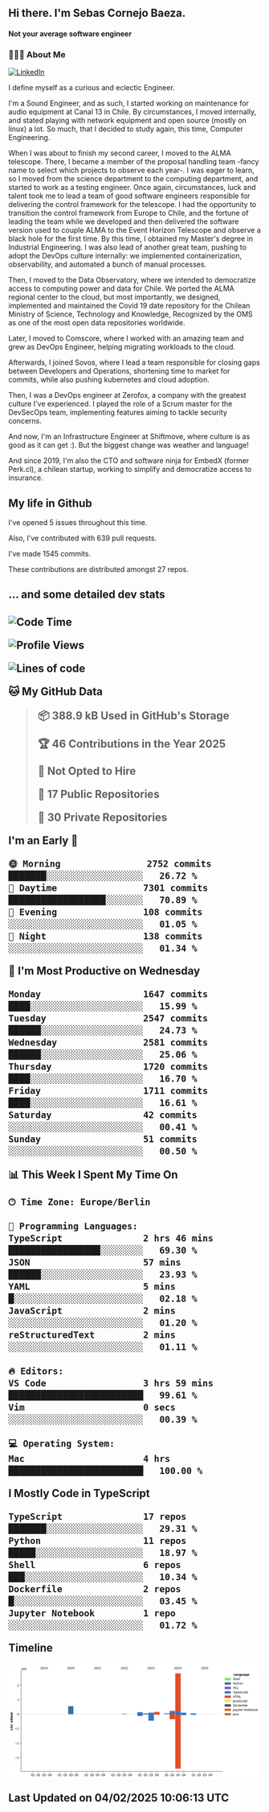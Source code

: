 <h2> Hi there.  I'm Sebas Cornejo Baeza.</h2>
<h4> Not your average software engineer</h4>
<h3> 👨🏻‍💻 About Me </h3>
<a href="http://linkedin.com/in/sebastian-cornejo-baeza/"><img alt="LinkedIn" src="https://img.shields.io/badge/Sebas%20Cornejo%20-informational?style=appveyor&logo=linkedin"></a>


I define myself as a curious and eclectic Engineer.

I'm a Sound Engineer, and as such, I started working on maintenance for audio equipment at Canal 13 in Chile.
By circumstances, I moved internally, and stated playing with network equipment and open source (mostly on linux) 
a lot. So much, that I decided to study again, this time, Computer Engineering.

When I was about to finish my second career, I moved to the ALMA telescope. There, I became a member of the proposal handling team
-fancy name to select which projects to observe each year-. 
I was eager to learn, so I moved from the science department to the computing department, and started to work as 
a testing engineer. Once again, circumstances, luck and talent took me to lead a team of good software engineers 
responsible for delivering the control framework for the telescope. I had the opportunity to transition the control framework from
Europe to Chile, and the fortune of leading the team while we developed and then delivered the software
version used to couple ALMA to the Event Horizon Telescope and observe a black hole for the first time.
By this time, I obtained my Master's degree in Industrial Engineering.
I was also lead of another great team, pushing to adopt the DevOps culture internally: we implemented containerization, observability, and automated a bunch of manual processes.

Then, I moved to the Data Observatory, where we intended to democratize access to computing power
and data for Chile. We ported the ALMA regional center to the cloud, but most importantly, we designed, implemented
and maintained the Covid 19 date repository for the Chilean Ministry of Science, Technology and Knowledge, Recognized by the OMS as one of the most open
data repositories worldwide.

Later, I moved to Comscore, where I worked with an amazing team and grew as DevOps Engineer, helping migrating workloads to the cloud.

Afterwards, I joined Sovos, where I lead a team responsible for closing gaps between Developers and Operations, shortening time to market for commits, while
also pushing kubernetes and cloud adoption.

Then, I was a DevOps engineer at Zerofox, a company with the greatest culture I've experienced. I played the role of a Scrum master for the DevSecOps team,
implementing features aiming to tackle security concerns.

And now, I'm an Infrastructure Engineer at Shiftmove, where culture is as good as it can get :). But the biggest change was weather and language!
 
And since 2019, I'm also the CTO and software ninja for EmbedX (former Perk.cl), a chilean startup, working to simplify and democratize access to insurance.

<h2> My life in Github </h2>

I've opened 5 issues throughout this time.

Also, I've contributed with 639 pull requests.

I've made 1545 commits.

These contributions are distributed amongst 27 repos.

<h2>... and some detailed dev stats<h2>

<!--START_SECTION:waka-->
![Code Time](http://img.shields.io/badge/Code%20Time-999%20hrs%2056%20mins-blue)

![Profile Views](http://img.shields.io/badge/Profile%20Views-2-blue)

![Lines of code](https://img.shields.io/badge/From%20Hello%20World%20I%27ve%20Written-4.2%20million%20lines%20of%20code-blue)

**🐱 My GitHub Data** 

> 📦 388.9 kB Used in GitHub's Storage 
 > 
> 🏆 46 Contributions in the Year 2025
 > 
> 🚫 Not Opted to Hire
 > 
> 📜 17 Public Repositories 
 > 
> 🔑 30 Private Repositories 
 > 
**I'm an Early 🐤** 

```text
🌞 Morning                2752 commits        ███████░░░░░░░░░░░░░░░░░░   26.72 % 
🌆 Daytime                7301 commits        ██████████████████░░░░░░░   70.89 % 
🌃 Evening                108 commits         ░░░░░░░░░░░░░░░░░░░░░░░░░   01.05 % 
🌙 Night                  138 commits         ░░░░░░░░░░░░░░░░░░░░░░░░░   01.34 % 
```
📅 **I'm Most Productive on Wednesday** 

```text
Monday                   1647 commits        ████░░░░░░░░░░░░░░░░░░░░░   15.99 % 
Tuesday                  2547 commits        ██████░░░░░░░░░░░░░░░░░░░   24.73 % 
Wednesday                2581 commits        ██████░░░░░░░░░░░░░░░░░░░   25.06 % 
Thursday                 1720 commits        ████░░░░░░░░░░░░░░░░░░░░░   16.70 % 
Friday                   1711 commits        ████░░░░░░░░░░░░░░░░░░░░░   16.61 % 
Saturday                 42 commits          ░░░░░░░░░░░░░░░░░░░░░░░░░   00.41 % 
Sunday                   51 commits          ░░░░░░░░░░░░░░░░░░░░░░░░░   00.50 % 
```


📊 **This Week I Spent My Time On** 

```text
🕑︎ Time Zone: Europe/Berlin

💬 Programming Languages: 
TypeScript               2 hrs 46 mins       █████████████████░░░░░░░░   69.30 % 
JSON                     57 mins             ██████░░░░░░░░░░░░░░░░░░░   23.93 % 
YAML                     5 mins              █░░░░░░░░░░░░░░░░░░░░░░░░   02.18 % 
JavaScript               2 mins              ░░░░░░░░░░░░░░░░░░░░░░░░░   01.20 % 
reStructuredText         2 mins              ░░░░░░░░░░░░░░░░░░░░░░░░░   01.11 % 

🔥 Editors: 
VS Code                  3 hrs 59 mins       █████████████████████████   99.61 % 
Vim                      0 secs              ░░░░░░░░░░░░░░░░░░░░░░░░░   00.39 % 

💻 Operating System: 
Mac                      4 hrs               █████████████████████████   100.00 % 
```

**I Mostly Code in TypeScript** 

```text
TypeScript               17 repos            ███████░░░░░░░░░░░░░░░░░░   29.31 % 
Python                   11 repos            █████░░░░░░░░░░░░░░░░░░░░   18.97 % 
Shell                    6 repos             ███░░░░░░░░░░░░░░░░░░░░░░   10.34 % 
Dockerfile               2 repos             █░░░░░░░░░░░░░░░░░░░░░░░░   03.45 % 
Jupyter Notebook         1 repo              ░░░░░░░░░░░░░░░░░░░░░░░░░   01.72 % 
```



**Timeline**

![Lines of Code chart](https://raw.githubusercontent.com/scornejob/scornejob/master/assets/bar_graph.png)


 Last Updated on 04/02/2025 10:06:13 UTC
<!--END_SECTION:waka-->

